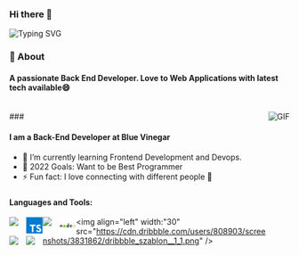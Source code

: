 ### Hi there 👋

![Typing SVG](https://readme-typing-svg.herokuapp.com?font=Architects+Daughter&color=white&size=30&lines=Hey!+It's+Yusoff!+👋;I'm+a+Back+End+Developer)

### 🧐 About

<h4>A passionate Back  End Developer. Love to  Web Applications with latest tech available😄</h4>
<br>
<img align="right" margin-top="20px" height="270px" alt="GIF" src="https://cdn.dribbble.com/users/1059583/screenshots/4171367/coding-freak.gif" />
### <h4>I am a Back-End Developer at Blue Vinegar</h4>

- 🌱 I’m currently learning Frontend Development and Devops.
- 🥅 2022 Goals: Want to be Best Programmer 
- ⚡ Fun fact: I love connecting with different people :raised_hands:

### <h4>Languages and Tools:</h4>
<img 
     align="left" 
     width="30px" 
     src="https://cdn.jsdelivr.net/gh/devicons/devicon/icons/vscode/vscode-original.svg" 
 />
 <img 
      align="left"
      width="30"
      src="https://raw.githubusercontent.com/devicons/devicon/master/icons/typescript/typescript-original.svg"
  />
 <img 
      align="left" 
      width="30px" 
      src="https://cdn.jsdelivr.net/gh/devicons/devicon/icons/javascript/javascript-original.svg" 
   />
<img
      align="left"
      width="30"
      src="https://raw.githubusercontent.com/devicons/devicon/master/icons/nodejs/nodejs-original-wordmark.svg"
/>
<img 
     align="left"
     width:"30"
     src="https://cdn.dribbble.com/users/808903/screenshots/3831862/dribbble_szablon__1_1.png"
/>
  <img 
       align="left"
       width="30"
       src="https://www.logo.wine/a/logo/Ruby_on_Rails/Ruby_on_Rails-Logo.wine.svg"    
   />
 <img  
      align="left" 
      width="30" 
      src="https://cdn.jsdelivr.net/gh/devicons/devicon/icons/docker/docker-plain.svg" 
  />
